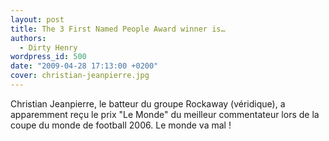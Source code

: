 ```yaml
---
layout: post
title: The 3 First Named People Award winner is…
authors:
  - Dirty Henry
wordpress_id: 500
date: "2009-04-28 17:13:00 +0200"
cover: christian-jeanpierre.jpg
---
```


Christian Jeanpierre, le batteur du groupe Rockaway (véridique), a apparemment
reçu le prix "Le Monde" du meilleur commentateur lors de la coupe du monde de
football 2006. Le monde va mal !

